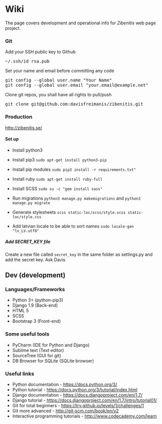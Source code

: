 # Wiki

The page covers development and operational info for _Zibenitis_ web page project.

### Git

Add your SSH public key to Github

<pre>
~/.ssh/id_rsa.pub
</pre>

Set your name and email before committing any code

<pre>
git config --global user.name "Your Name"
git config --global user.email "your.email@example.net"
</pre>

Clone git repos, you shall have all rights to pull/push

<pre>
git clone git@github.com:davisfreimanis/zibenitis.git
</pre>

### Production

http://zibenitis.se/

#### Set up
* Install python3
* Install pip3 `sudo apt-get install python3-pip`
* Install pip modules `sudo pip3 install -r requirements.txt"`
* Install ruby `sudo apt-get install ruby-full`
* Install SCSS `sudo su -c "gem install sass"`

* Run migrations `python3 manage.py makemigrations` and `python3 manage.py migrate`
* Generate stylesheets `scss static-loc/scss/style.scss static-loc/style.css`

* Add latvian locale to be able to sort names `sudo locale-gen "lv_LV.utf8"`

##### Add SECRET_KEY file
Create a new file called `secret_key` in the same folder as settings.py and add the secret key. Ask Davis

## Dev (development)

### Languages/Frameworks

* Python 3+ (python-pip3)
* Django 1.9 (Back-end)
* HTML 5
* SCSS
* Bootstrap 3 (Front-end)

### Some useful tools

* PyCharm (IDE for Python and Django)
* Sublime text (Text editor)
* SourceTree (GUI for git)
* DB Browser for SQLite (SQLite browser)

### Useful links

* Python documentation - https://docs.python.org/3/
* Python tutorial - https://docs.python.org/3/tutorial/index.html
* Django documentation - https://docs.djangoproject.com/en/1.7/
* Django tutorial - https://docs.djangoproject.com/en/1.7/intro/tutorial01/
* Git for total beginners - https://try.github.io/levels/1/challenges/1
* Git more advanced - http://git-scm.com/book/en/v2
* Interactive programming tutorials - http://www.codecademy.com/learn
